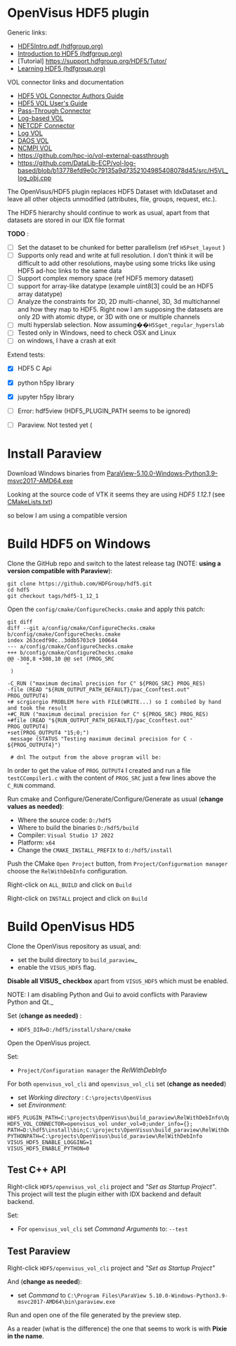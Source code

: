 # OpenVisus HDF5 plugin

Generic links:

-   [HDF5Intro.pdf (hdfgroup.org)](https://support.hdfgroup.org/HDF5/Tutor/HDF5Intro.pdf)
-   [Introduction to HDF5 (hdfgroup.org)](https://support.hdfgroup.org/HDF5/doc/H5.intro.html)
-   [Tutorial] <https://support.hdfgroup.org/HDF5/Tutor/>
-   [Learning HDF5 (hdfgroup.org)](https://portal.hdfgroup.org/display/HDF5/Learning+HDF5)

VOL connector links and documentation

-   [HDF5 VOL Connector Authors Guide](https://portal.hdfgroup.org/display/HDF5/HDF5+VOL+Connector+Authors+Guide?preview=/53610813/59903039/vol_connector_author_guide.pdf)
-   [HDF5 VOL User's Guide](https://portal.hdfgroup.org/display/HDF5/HDF5+VOL+User%27s+Guide?preview=/53610801/59903036/vol_user_guide.pdf)
-   [Pass-Through Connector ](http://github.com)
-   [Log-based VOL ](https://github.com/DataLib-ECP/vol-log-based/tree/b13778efd9e0c79135a9d7352104985408078d45)
-   [NETCDF Connector ](https://github.com/DataLib-ECP/ncmpi_vol/blob/master/src/ncmpi_vol_dataset.cpp)
-   [Log VOL ](https://github.com/DataLib-ECP/vol-log-based/tree/b13778efd9e0c79135a9d7352104985408078d45)
-   [DAOS VOL ](http://github.com)
-   [NCMPI VOL](http://github.com)
-   https://github.com/hpc-io/vol-external-passthrough
-   https://github.com/DataLib-ECP/vol-log-based/blob/b13778efd9e0c79135a9d7352104985408078d45/src/H5VL_log_obj.cpp 



The OpenVisus/HDF5 plugin replaces HDF5 Dataset with IdxDataset and 
leave all other objects unmodified (attributes, file, groups, request, etc.). 

The HDF5 hierarchy should continue to work as usual, apart from that datasets are stored in 
our IDX file format

**TODO** :

-   [ ] Set the dataset to be chunked for better parallelism (ref `H5Pset_layout` )
-   [ ] Supports only read and write at full resolution. I don't think it will be difficult to add other resolutions, maybe using some tricks like using HDF5 ad-hoc links to the same data
-   [ ] Support complex memory space (ref HDF5 memory dataset)
-   [ ] support for array-like datatype (example uint8[3] could be an HDF5 array datatype)
-   [ ] Analyze the constraints for 2D, 2D multi-channel, 3D, 3d multichannel and how they map to HDF5. Right now I am supposing the datasets are only 2D with atomic dtype, or 3D with one or multiple channels
-   [ ] multi hyperslab selection. Now assuming��`H5Sget_regular_hyperslab`
-   [ ] Tested only in Windows, need to check OSX and Linux
-   [ ] on windows, I have a crash at exit

Extend tests:

- [x] HDF5 C Api 
- [x] python h5py library
- [x] jupyter h5py library
- [ ] Error: hdf5view (HDF5_PLUGIN_PATH seems to be ignored)
- [ ] Paraview. Not tested yet (




# Install Paraview

Download Windows binaries from [ParaView-5.10.0-Windows-Python3.9-msvc2017-AMD64.exe](https://www.paraview.org/paraview-downloads/download.php?submit=Download&version=v5.10&type=binary&os=Windows&downloadFile=ParaView-5.10.0-Windows-Python3.9-msvc2017-AMD64.exe)

Looking at the source code of VTK it seems they are using *HDF5 1.12.1* 
(see [CMakeLists.txt](https://gitlab.kitware.com/vtk/vtk/-/blob/master/ThirdParty/hdf5/CMakeLists.txt>))

so below I am using a compatible version

# Build HDF5 on Windows

Clone the GitHub repo and switch to the latest release tag (NOTE: **using a version compatible with Paraview**):

```shell
git clone https://github.com/HDFGroup/hdf5.git
cd hdf5
git checkout tags/hdf5-1_12_1
```

Open the `config/cmake/ConfigureChecks.cmake` and apply this patch:

```shell
git diff
diff --git a/config/cmake/ConfigureChecks.cmake b/config/cmake/ConfigureChecks.cmake
index 263cedf90c..3ddb5703c9 100644
--- a/config/cmake/ConfigureChecks.cmake
+++ b/config/cmake/ConfigureChecks.cmake
@@ -308,8 +308,10 @@ set (PROG_SRC
      "
 )

-C_RUN ("maximum decimal precision for C" ${PROG_SRC} PROG_RES)
-file (READ "${RUN_OUTPUT_PATH_DEFAULT}/pac_Cconftest.out" PROG_OUTPUT4)
+# scrgiorgio PROBLEM here with FILE(WRITE...) so I combiled by hand and took the result
+#C_RUN ("maximum decimal precision for C" ${PROG_SRC} PROG_RES)
+#file (READ "${RUN_OUTPUT_PATH_DEFAULT}/pac_Cconftest.out" PROG_OUTPUT4)
+set(PROG_OUTPUT4 "15;0;")
 message (STATUS "Testing maximum decimal precision for C - ${PROG_OUTPUT4}")

 # dnl The output from the above program will be:
```

In order to get the value of `PROG_OUTPUT4` I created and run a file `testCCompiler1.c` with the content of `PROG_SRC` just a few lines above the `C_RUN` command.

Run cmake and Configure/Generate/Configure/Generate as usual (**change values as needed)**:

-   Where the source code: `D:/hdf5`
-   Where to build the binaries `D:/hdf5/build`
-   Compiler: `Visual Studio 17 2022`
-   Platform: `x64`
-   Change the `CMAKE_INSTALL_PREFIX` to `d:/hdf5/install`

Push the CMake `Open Project` button, from `Project/Configurmation manager` choose the `RelWithDebInfo` configuration.

Right-click on `ALL_BUILD` and click on `Build`

Right-click on `INSTALL` project and click on `Build`


# Build OpenVisus HD5 


Clone the OpenVisus repository as usual, and:

- set the build directory to `build_paraview`_
- enable the `VISUS_HDF5` flag.

**Disable all VISUS_ checkbox** apart from `VISUS_HDF5` which must be enabled.

NOTE: I am disabling Python and Gui to avoid conflicts with Paraview Python and Qt._

Set (**change as needed)** :

-   `HDF5_DIR=D:/hdf5/install/share/cmake` 

Open the OpenVisus project.

Set:
- `Project/Configuration manager` the *RelWithDebInfo*

For both `openvisus_vol_cli` and `openvisus_vol_cli` set (**change as needed**)
- set *Working directory* : `C:\projects\OpenVisus`
- set *Environment*: 

```
HDF5_PLUGIN_PATH=C:\projects\OpenVisus\build_paraview\RelWithDebInfo\OpenVisus\bin
HDF5_VOL_CONNECTOR=openvisus_vol under_vol=0;under_info={};
PATH=D:\hdf5\install\bin;C:\projects\OpenVisus\build_paraview\RelWithDebInfo\OpenVisus\bin
PYTHONPATH=C:\projects\OpenVisus\build_paraview\RelWithDebInfo
VISUS_HDF5_ENABLE_LOGGING=1
VISUS_HDF5_ENABLE_PYTHON=0
```

## Test C++ API

Right-click `HDF5/openvisus_vol_cli` project and *"Set as Startup Project"*. 
This project will test the plugin either with IDX backend and default backend.

Set:
-  For `openvisus_vol_cli` set *Command Arguments* to: `--test`

## Test Paraview

Right-click `HDF5/openvisus_vol_cli`  project and *"Set as Startup Project"*

And (**change as needed**):
- set *Command* to `C:\Program Files\ParaView 5.10.0-Windows-Python3.9-msvc2017-AMD64\bin\paraview.exe`

Run and open one of the file generated by the preview step.

As a reader (what is the difference) the one that seems to work is with **Pixie in the name**.
 


